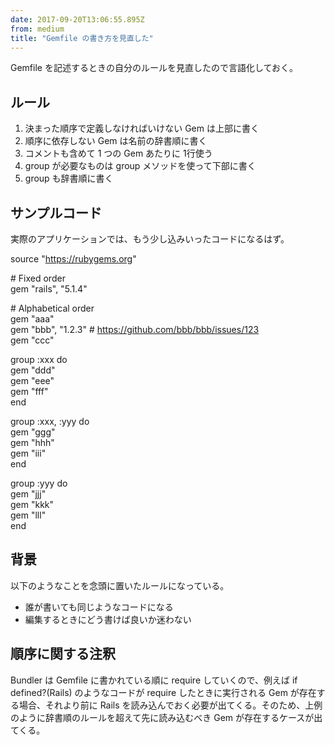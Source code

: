 ```yaml
---
date: 2017-09-20T13:06:55.895Z
from: medium
title: "Gemfile の書き方を見直した"
---
```


Gemfile を記述するときの自分のルールを見直したので言語化しておく。

## ルール

1.  決まった順序で定義しなければいけない Gem は上部に書く
2.  順序に依存しない Gem は名前の辞書順に書く
3.  コメントも含めて 1 つの Gem あたりに 1行使う
4.  group が必要なものは group メソッドを使って下部に書く
5.  group も辞書順に書く

## サンプルコード

実際のアプリケーションでは、もう少し込みいったコードになるはず。

source "https://rubygems.org"

\# Fixed order  
gem "rails", "5.1.4"

\# Alphabetical order  
gem "aaa"  
gem "bbb", "1.2.3" # https://github.com/bbb/bbb/issues/123  
gem "ccc"

group :xxx do  
  gem "ddd"  
  gem "eee"  
  gem "fff"  
end

group :xxx, :yyy do  
  gem "ggg"  
  gem "hhh"  
  gem "iii"  
end

group :yyy do  
  gem "jjj"  
  gem "kkk"  
  gem "lll"  
end

## 背景

以下のようなことを念頭に置いたルールになっている。

- 誰が書いても同じようなコードになる
- 編集するときにどう書けば良いか迷わない

## 順序に関する注釈

Bundler は Gemfile に書かれている順に require していくので、例えば if defined?(Rails) のようなコードが require したときに実行される Gem が存在する場合、それより前に Rails を読み込んでおく必要が出てくる。そのため、上例のように辞書順のルールを超えて先に読み込むべき Gem が存在するケースが出てくる。
